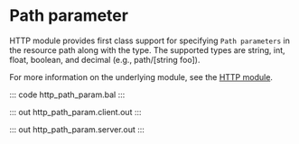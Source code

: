 # Path parameter

HTTP module provides first class support for specifying `Path parameters` in the resource path along with the type.
The supported types are string, int, float, boolean, and decimal (e.g., path/[string foo]).

For more information on the underlying module, 
see the [HTTP module](https://lib.ballerina.io/ballerina/http/latest/).

::: code http_path_param.bal :::

::: out http_path_param.client.out :::

::: out http_path_param.server.out :::